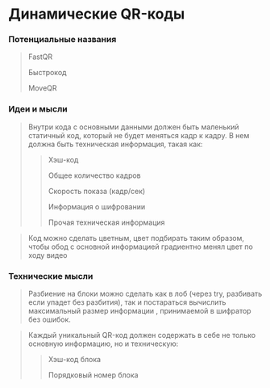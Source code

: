 # Динамические QR-коды

### Потенциальные названия

> FastQR
>
> Быстрокод
>
> MoveQR

### Идеи и мысли

> Внутри кода с основными данными должен быть маленький статичный код, который не будет меняться кадр к кадру. В нем должна быть техническая информация, такая как:
>> Хэш-код
>>
>> Общее количество кадров
>>
>> Скорость показа (кадр/сек)
>>
>> Информация о шифровании
>>
>> Прочая техническая информация

> Код можно сделать цветным, цвет подбирать таким образом, чтобы обод с основной информацией градиентно менял цвет по ходу видео

### Технические мысли

> Разбиение на блоки можно сделать как в лоб (через try, разбивать если упадет без разбития), так и постараться вычислить максимальный размер информации , принимаемой в шифратор без ошибок.

> Каждый уникальный QR-код должен содержать в себе не только основную информацию, но и техническую:
>> Хэш-код блока
>>
>> Порядковый номер блока